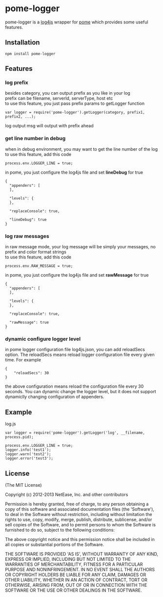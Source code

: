 pome-logger
========

pome-logger is a [log4js](https://github.com/nomiddlename/log4js-node) wrapper for [pome](https://github.com/NetEase/pome) which provides some useful features.

## Installation
```
npm install pome-logger
```

## Features
### log prefix
besides category, you can output prefix as you like in your log  
prefix can be filename, serverId, serverType, host etc  
to use this feature, you just pass prefix params to getLogger function  
```
var logger = require('pome-logger').getLogger(category, prefix1, prefix2, ...);
```
 log output msg will output with prefix ahead   

### get line number in debug
when in debug environment, you may want to get the line number of the log  
to use this feature, add this code   
```
process.env.LOGGER_LINE = true;
```

in pome, you just configure the log4js file and set **lineDebug** for true
```
{
  "appenders": [
  ],

  "levels": {
  }, 

  "replaceConsole": true,

  "lineDebug": true
}
```

### log raw messages
in raw message mode, your log message will be simply your messages, no prefix and color format strings  
to use this feature, add this code  
```
process.env.RAW_MESSAGE = true;
```

in pome, you just configure the log4js file and set **rawMessage** for true
```
{
  "appenders": [
  ],

  "levels": {
  }, 

  "replaceConsole": true,

  "rawMessage": true
}
```

### dynamic configure logger level
in pome logger configuration file log4js.json, you can add reloadSecs option. The reloadSecs means reload logger configuration file every given time. For example
```
{
	"reloadSecs": 30
}
```
the above configuration means reload the configuration file every 30 seconds. You can dynamic change the logger level, but it does not support dynamiclly changing configuration of appenders.

## Example
log.js
```
var logger = require('pome-logger').getLogger('log', __filename, process.pid);

process.env.LOGGER_LINE = true;
logger.info('test1');
logger.warn('test2');
logger.error('test3');
```

## License
(The MIT License)

Copyright (c) 2012-2013 NetEase, Inc. and other contributors

Permission is hereby granted, free of charge, to any person obtaining
a copy of this software and associated documentation files (the
'Software'), to deal in the Software without restriction, including
without limitation the rights to use, copy, modify, merge, publish,
distribute, sublicense, and/or sell copies of the Software, and to
permit persons to whom the Software is furnished to do so, subject to
the following conditions:

The above copyright notice and this permission notice shall be
included in all copies or substantial portions of the Software.

THE SOFTWARE IS PROVIDED 'AS IS', WITHOUT WARRANTY OF ANY KIND,
EXPRESS OR IMPLIED, INCLUDING BUT NOT LIMITED TO THE WARRANTIES OF
MERCHANTABILITY, FITNESS FOR A PARTICULAR PURPOSE AND NONINFRINGEMENT.
IN NO EVENT SHALL THE AUTHORS OR COPYRIGHT HOLDERS BE LIABLE FOR ANY
CLAIM, DAMAGES OR OTHER LIABILITY, WHETHER IN AN ACTION OF CONTRACT,
TORT OR OTHERWISE, ARISING FROM, OUT OF OR IN CONNECTION WITH THE
SOFTWARE OR THE USE OR OTHER DEALINGS IN THE SOFTWARE.
